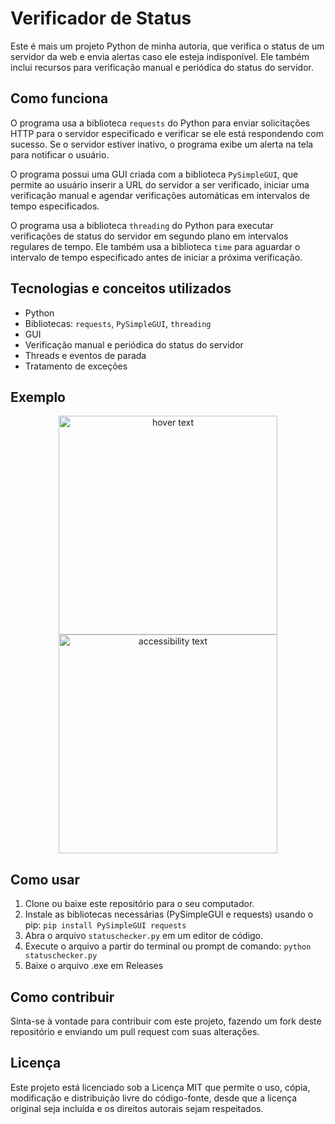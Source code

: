 # Verificador de Status

Este é mais um projeto Python de minha autoria, que verifica o status de um servidor da web e envia alertas caso ele esteja indisponível. Ele também inclui recursos para verificação manual e periódica do status do servidor.

## Como funciona

O programa usa a biblioteca `requests` do Python para enviar solicitações HTTP para o servidor especificado e verificar se ele está respondendo com sucesso. Se o servidor estiver inativo, o programa exibe um alerta na tela para notificar o usuário.

O programa possui uma GUI criada com a biblioteca `PySimpleGUI`, que permite ao usuário inserir a URL do servidor a ser verificado, iniciar uma verificação manual e agendar verificações automáticas em intervalos de tempo especificados.

O programa usa a biblioteca `threading` do Python para executar verificações de status do servidor em segundo plano em intervalos regulares de tempo. Ele também usa a biblioteca `time` para aguardar o intervalo de tempo especificado antes de iniciar a próxima verificação.

## Tecnologias e conceitos utilizados

- Python
- Bibliotecas: `requests`, `PySimpleGUI`, `threading`
- GUI
- Verificação manual e periódica do status do servidor
- Threads e eventos de parada
- Tratamento de exceções

## Exemplo

<p align="center">
  <img src="https://user-images.githubusercontent.com/50200471/230754162-50cfa742-94c8-48b5-beb9-078f5b7f7c8c.png" width="350" title="hover text">
  <img src="https://user-images.githubusercontent.com/50200471/230754175-88a080bd-6cbb-4b05-9e61-452ecc0feb51.png" width="350" alt="accessibility text">
</p>

## Como usar

1. Clone ou baixe este repositório para o seu computador.
2. Instale as bibliotecas necessárias (PySimpleGUI e requests) usando o pip: `pip install PySimpleGUI requests`
3. Abra o arquivo `statuschecker.py` em um editor de código.
4. Execute o arquivo a partir do terminal ou prompt de comando: `python statuschecker.py`
5. Baixe o arquivo .exe em Releases

## Como contribuir

Sinta-se à vontade para contribuir com este projeto, fazendo um fork deste repositório e enviando um pull request com suas alterações.

## Licença

Este projeto está licenciado sob a Licença MIT que permite o uso, cópia, modificação e distribuição livre do código-fonte, desde que a licença original seja incluída e os direitos autorais sejam respeitados.
